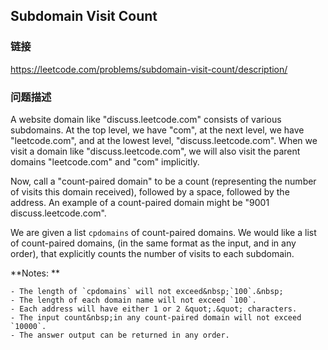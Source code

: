 ## Subdomain Visit Count  
### 链接  
https://leetcode.com/problems/subdomain-visit-count/description/  
### 问题描述
A website domain like &quot;discuss.leetcode.com&quot; consists of various subdomains. At the top level, we have &quot;com&quot;, at the next level, we have &quot;leetcode.com&quot;, and at the lowest level, &quot;discuss.leetcode.com&quot;. When we visit a domain like &quot;discuss.leetcode.com&quot;, we will also visit the parent domains &quot;leetcode.com&quot; and &quot;com&quot; implicitly.

Now, call a &quot;count-paired domain&quot; to be a count (representing the number of visits this domain received), followed by a space, followed by the address. An example of a count-paired domain might be &quot;9001 discuss.leetcode.com&quot;.

We are given a list `cpdomains` of count-paired domains. We would like a list of count-paired domains, (in the same format as the input, and in any order), that explicitly counts the number of visits to each subdomain.

**Notes: **

	- The length of `cpdomains` will not exceed&nbsp;`100`.&nbsp;
	- The length of each domain name will not exceed `100`.
	- Each address will have either 1 or 2 &quot;.&quot; characters.
	- The input count&nbsp;in any count-paired domain will not exceed `10000`.
	- The answer output can be returned in any order.
